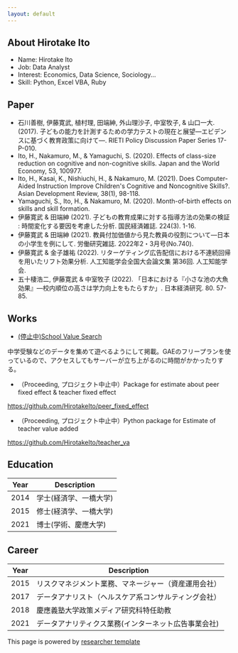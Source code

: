 ```yaml
---
layout: default
---
```


## About Hirotake Ito


* Name: Hirotake Ito
* Job: Data Analyst
* Interest: Economics, Data Science, Sociology...
* Skill: Python, Excel VBA, Ruby


## Paper

* 石川善樹, 伊藤寛武, 植村理, 田端紳, 外山理沙子, 中室牧子, & 山口一大. (2017). 子どもの能力を計測するための学力テストの現在と展望―エビデンスに基づく教育政策に向けて―. RIETI Policy Discussion Paper Series 17-P-010.
* Ito, H., Nakamuro, M., & Yamaguchi, S. (2020). Effects of class-size reduction on cognitive and non-cognitive skills. Japan and the World Economy, 53, 100977.
* Ito, H., Kasai, K., Nishiuchi, H., & Nakamuro, M. (2021). Does Computer-Aided Instruction Improve Children's Cognitive and Noncognitive Skills?. Asian Development Review, 38(1), 98-118.
* Yamaguchi, S., Ito, H., & Nakamuro, M. (2020). Month-of-birth effects on skills and skill formation.
* 伊藤寛武 & 田端紳 (2021). 子どもの教育成果に対する指導方法の効果の検証 : 時間変化する要因を考慮した分析. 国民経済雑誌. 224(3). 1-16.
* 伊藤寛武 & 田端紳 (2021). 教員付加価値から見た教員の役割について―日本の小学生を例にして. 労働研究雑誌. 2022年2・3月号(No.740).
* 伊藤寛武 & 金子雄祐 (2022). リターゲティング広告配信における不連続回帰を用いたリフト効果分析. 人工知能学会全国大会論文集 第36回. 人工知能学会.
* 五十棲浩二, 伊藤寛武 & 中室牧子 (2022). 「日本における『小さな池の大魚効果』―校内順位の高さは学力向上をもたらすか」. 日本経済研究. 80. 57-85.

## Works
* [(停止中)School Value Search](https://chujuwave.uc.r.appspot.com/)

中学受験などのデータを集めて遊べるようにして掲載。GAEのフリープランを使っているので、アクセスしてもサーバーが立ち上がるのに時間がかかったりする。

* （Proceeding, プロジェクト中止中）Package for estimate about peer fixed effect & teacher fixed effect

https://github.com/HirotakeIto/peer_fixed_effect

* （Proceeding, プロジェクト中止中）Python package for Estimate of teacher value added

https://github.com/HirotakeIto/teacher_va

## Education

Year | Description
-----|-------
2014 | 学士(経済学、一橋大学)
2015 | 修士(経済学、一橋大学)
2021 | 博士(学術、慶應大学)


## Career

Year | Description
-----|-------
2015 | リスクマネジメント業務、マネージャー（資産運用会社）
2017 | データアナリスト（ヘルスケア系コンサルティング会社）
2018 | 慶應義塾大学政策メディア研究科特任助教
2021 | データアナリティクス業務(インターネット広告事業会社)


This page is powered by [researcher template](https://github.com/ankitsultana/researcher)
